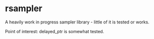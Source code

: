 # rsampler

A heavily work in progress sampler library - little of it is tested or works.

Point of interest: delayed_ptr is somewhat tested.
